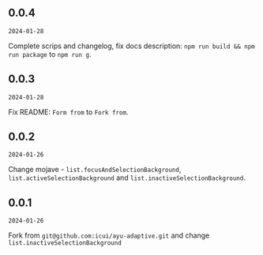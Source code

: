 ## 0.0.4

`2024-01-28`

Complete scrips and changelog, fix docs description: `npm run build && npm run package` to `npm run g`.

## 0.0.3

`2024-01-28`

Fix README: `Form from` to `Fork from`.

## 0.0.2

`2024-01-26`

Change mojave - `list.focusAndSelectionBackground`, `list.activeSelectionBackground` and `list.inactiveSelectionBackground`.

## 0.0.1

`2024-01-26`

Fork from `git@github.com:icui/ayu-adaptive.git` and change `list.inactiveSelectionBackground`
